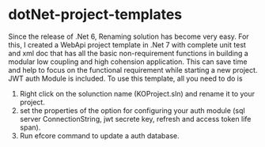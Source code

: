 # dotNet-project-templates
Since the release of .Net 6, Renaming solution has become very easy. For this, I created a WebApi project template in .Net 7 with complete unit test and xml doc that has all the basic non-requirement functions in building a modular low coupling and high cohension application. 
This can save time and help to focus on the functional requirement while starting a new project.  JWT auth Module is included.
To use this template, all you need to do is 
1) Right click on the solunction name (KOProject.sln) and rename it to your project.
2) set the properties of the option for configuring your auth module (sql server ConnectionString, jwt secrete key, refresh and access token life span).
3) Run efcore command to update a auth database.
